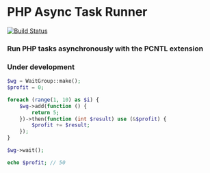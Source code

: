 # PHP Async Task Runner

[![Build Status](https://travis-ci.org/denismitr/wait.svg?branch=master)](https://travis-ci.org/denismitr/wait)

### Run PHP tasks asynchronously with the PCNTL extension

### Under development

```php
$wg = WaitGroup::make();
$profit = 0;

foreach (range(1, 10) as $i) {
    $wg->add(function () {
        return 5;
    })->then(function (int $result) use (&$profit) {
        $profit += $result;
    });
}

$wg->wait();

echo $profit; // 50
```